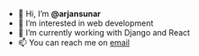 - 👋 Hi, I’m **@arjansunar**
- 👀 I’m interested in web development
- 🌱 I’m currently working with Django and React
- 📫 You can reach me on [email](mailto:arjan.gahatrajsunar@gmail.com)

<!---
arjansunar/arjansunar is a ✨ special ✨ repository because its `README.md` (this file) appears on your GitHub profile.
You can click the Preview link to take a look at your changes.
--->
